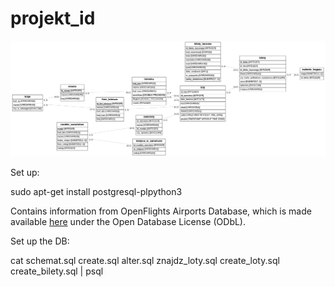 # projekt_id

![er diagram](er.png)

Set up:

sudo apt-get install postgresql-plpython3

Contains information from OpenFlights Airports Database, which is made available [here](https://openflights.org/data.html) under the Open Database License (ODbL).

Set up the DB:

cat schemat.sql create.sql alter.sql znajdz_loty.sql create_loty.sql create_bilety.sql | psql
